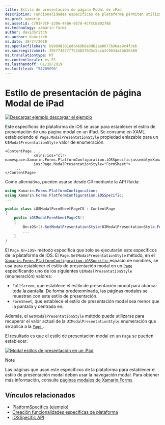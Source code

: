 ```yaml
---
title: Estilo de presentación de página Modal de iPad
description: Funcionalidades específicas de plataforma permiten utilizar la funcionalidad que solo está disponible en una plataforma concreta, sin necesidad de implementar los representadores personalizados o los efectos. En este artículo se explica cómo consumir el estilo de presentación de una página modal en un iPad de los conjuntos específicos de la plataforma de iOS.
ms.prod: xamarin
ms.assetid: C791F7CF-330A-44BA-987A-4CFCCBB9278B
ms.technology: xamarin-forms
author: davidbritch
ms.author: dabritch
ms.date: 10/24/2018
ms.openlocfilehash: b99898301ed6469b6e0d62ae0077b96aa9c4f3eb
ms.sourcegitcommit: 395774577f7524b57035c5cca3c9034a4b636489
ms.translationtype: MT
ms.contentlocale: es-ES
ms.lasthandoff: 01/10/2019
ms.locfileid: "54209090"
---
```

# <a name="ipad-modal-page-presentation-style"></a>Estilo de presentación de página Modal de iPad

[![Descargar ejemplo](~/media/shared/download.png) descargar el ejemplo](https://developer.xamarin.com/samples/xamarin-forms/userinterface/platformspecifics/)

Este específicos de plataforma de iOS se usan para establecer el estilo de presentación de una página modal en un iPad. Se consume en XAML estableciendo el `Page.ModalPresentationStyle` propiedad enlazable para un `UIModalPresentationStyle` valor de enumeración:

```xaml
<ContentPage ...
             xmlns:ios="clr-namespace:Xamarin.Forms.PlatformConfiguration.iOSSpecific;assembly=Xamarin.Forms.Core"
             ios:Page.ModalPresentationStyle="FormSheet">
    ...
</ContentPage>
```

Como alternativa, pueden usarse desde C# mediante la API fluida:

```csharp
using Xamarin.Forms.PlatformConfiguration;
using Xamarin.Forms.PlatformConfiguration.iOSSpecific;
...

public class iOSModalFormSheetPageCS : ContentPage
{
    public iOSModalFormSheetPageCS()
    {
        On<iOS>().SetModalPresentationStyle(UIModalPresentationStyle.FormSheet);
        ...
    }
}
```

El `Page.On<iOS>` método especifica que solo se ejecutarán este específicos de la plataforma de iOS. El `Page.SetModalPresentationStyle` método, en el [ `Xamarin.Forms.PlatformConfiguration.iOSSpecific` ](xref:Xamarin.Forms.PlatformConfiguration.iOSSpecific) espacio de nombres, se usa para establecer el estilo de presentación modal en un [ `Page` ](xref:Xamarin.Forms.Page) especificando uno de los siguientes `UIModalPresentationStyle` (enumeración) valores:

- `FullScreen`, que establece el estilo de presentación modal para abarcar toda la pantalla. De forma predeterminada, las páginas modales se muestran con este estilo de presentación.
- `FormSheet`, que establece el estilo de presentación modal sea menor que la pantalla y centrado en.

Además, el `GetModalPresentationStyle` método puede utilizarse para recuperar el valor actual de la `UIModalPresentationStyle` enumeración que se aplica a la [ `Page` ](xref:Xamarin.Forms.Page).

El resultado es que el estilo de presentación modal en un [ `Page` ](xref:Xamarin.Forms.Page) se pueden establecer:

[![](page-presentation-style-images/modal-presentation-style-small.png "Modal estilos de presentación en un iPad")](page-presentation-style-images/modal-presentation-style-large.png#lightbox "Modal estilos de presentación en un iPad")

> [!NOTE]
> Las páginas que usan este específicos de la plataforma para establecer el estilo de presentación modal deben usar la navegación modal. Para obtener más información, consulte [páginas modales de Xamarin.Forms](~/xamarin-forms/app-fundamentals/navigation/modal.md).

## <a name="related-links"></a>Vínculos relacionados

- [PlatformSpecifics (ejemplo)](https://developer.xamarin.com/samples/xamarin-forms/userinterface/platformspecifics/)
- [Creación funcionalidades específicas de plataforma](~/xamarin-forms/platform/platform-specifics/index.md#creating-platform-specifics)
- [iOSSpecific API](xref:Xamarin.Forms.PlatformConfiguration.iOSSpecific)

